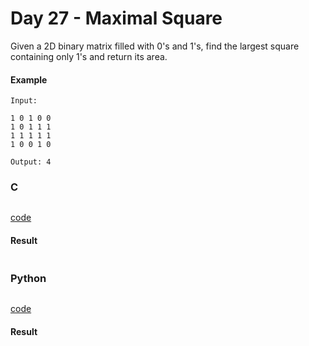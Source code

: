 # Day 27 - Maximal Square
Given a 2D binary matrix filled with 0's and 1's, find the largest square containing only 1's and return its area.

#### Example
```
Input: 

1 0 1 0 0
1 0 1 1 1
1 1 1 1 1
1 0 0 1 0

Output: 4
```

### C
```C

```
[code](C/maximalSquare.c)

#### Result
```

```

### Python
```python

```
[code](Python/maximalSquare.py)

#### Result
```

```
